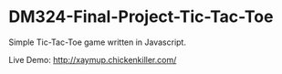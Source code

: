 # DM324-Final-Project-Tic-Tac-Toe

Simple Tic-Tac-Toe game written in Javascript.

Live Demo: http://xaymup.chickenkiller.com/
